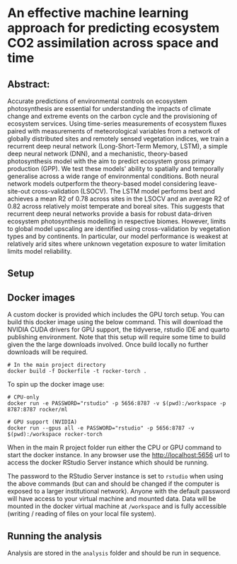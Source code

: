 # An effective machine learning approach for predicting ecosystem CO2 assimilation across space and time

## Abstract:

Accurate predictions of environmental controls on ecosystem photosynthesis are essential for understanding the impacts of climate change and extreme events on the carbon cycle and the provisioning of ecosystem services. Using time-series measurements of ecosystem fluxes paired with measurements of meteorological variables from a network of globally distributed sites and remotely sensed vegetation indices, we train a recurrent deep neural network (Long-Short-Term Memory, LSTM), a simple deep neural network (DNN), and a mechanistic, theory-based photosynthesis model with the aim to predict ecosystem gross primary production (GPP). We test these models' ability to spatially and temporally generalise across a wide range of environmental conditions. Both neural network models outperform the theory-based model considering leave-site-out cross-validation (LSOCV). The LSTM model performs best and achieves a mean R2 of 0.78 across sites in the LSOCV and an average R2 of 0.82 across relatively moist temperate and boreal sites. This suggests that recurrent deep neural networks provide a basis for robust data-driven ecosystem photosynthesis modelling in respective biomes. However, limits to global model upscaling are identified using cross-validation by vegetation types and by continents. In particular, our model performance is weakest at relatively arid sites where unknown vegetation exposure to water limitation limits model reliability.

## Setup

## Docker images

A custom docker is provided which includes the GPU torch setup. You can build
this docker image using the below command. This will download the NVIDIA CUDA
drivers for GPU support, the tidyverse, rstudio IDE and quarto publishing
environment. Note that this setup will require some time to build given the
the large downloads involved. Once build locally no further downloads will be
required.

```
# In the main project directory
docker build -f Dockerfile -t rocker-torch .
```

To spin up the docker image use:

```
# CPU-only
docker run -e PASSWORD="rstudio" -p 5656:8787 -v $(pwd):/workspace -p 8787:8787 rocker/ml

# GPU support (NVIDIA)
docker run --gpus all -e PASSWORD="rstudio" -p 5656:8787 -v $(pwd):/workspace rocker-torch
```

When in the main R project folder run either the CPU or GPU command to start
the docker instance. In any browser use the [http://localhost:5656](http://localhost:5656) 
url to access the docker RStudio Server instance which should be running.

The password to the RStudio Server instance is set to `rstudio` when using the
above commands (but can and should be changed if the computer is exposed to a
larger institutional network). Anyone with the default password will have
access to your virtual machine and mounted data. Data will be mounted in the 
docker virtual machine at `/workspace` and is fully accessible (writing / 
reading of files on your local file system).

## Running the analysis

Analysis are stored in the `analysis` folder and should be run in sequence.
